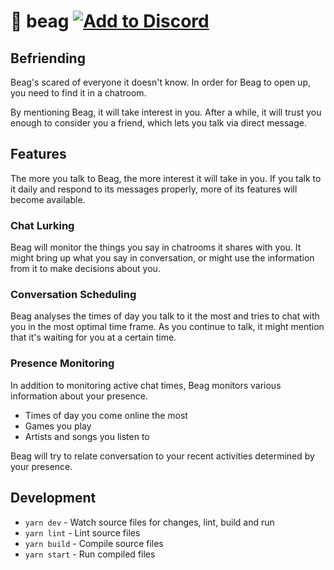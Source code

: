 # 🐶 beag [![Add to Discord](https://img.shields.io/badge/Add%20to-Discord-7289da.svg)](https://discordapp.com/oauth2/authorize?client_id=413067386674216960&scope=bot)

## Befriending

Beag's scared of everyone it doesn't know. In order for Beag to open up, you need to find it in a chatroom.

By mentioning Beag, it will take interest in you. After a while, it will trust you enough to consider you a friend, which lets you talk via direct message.

## Features

The more you talk to Beag, the more interest it will take in you. If you talk to it daily and respond to its messages properly, more of its features will become available.

### Chat Lurking

Beag will monitor the things you say in chatrooms it shares with you. It might bring up what you say in conversation, or might use the information from it to make decisions about you.

### Conversation Scheduling

Beag analyses the times of day you talk to it the most and tries to chat with you in the most optimal time frame. As you continue to talk, it might mention that it's waiting for you at a certain time.

### Presence Monitoring

In addition to monitoring active chat times, Beag monitors various information about your presence.

* Times of day you come online the most
* Games you play
* Artists and songs you listen to

Beag will try to relate conversation to your recent activities determined by your presence.

## Development

* `yarn dev` - Watch source files for changes, lint, build and run
* `yarn lint` - Lint source files
* `yarn build` - Compile source files
* `yarn start` - Run compiled files
